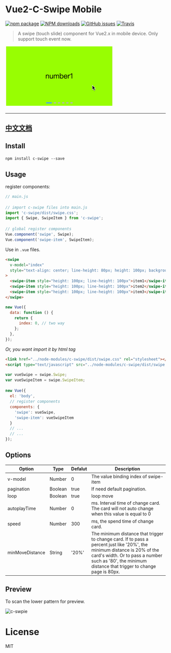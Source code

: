 # Vue2-C-Swipe Mobile

[![npm package](https://img.shields.io/npm/v/c-swipe.svg?style=flat-square)](https://www.npmjs.org/package/c-swipe)
[![NPM downloads](http://img.shields.io/npm/dm/c-swipe.svg?style=flat-square)](https://npmjs.org/package/c-swipe)
[![GitHub issues](https://img.shields.io/github/issues/pspgbhu/vue-swipe-mobile.svg)](https://github.com/pspgbhu/Vue2-C-Swipe-Mobile/issues)
[![Travis](https://travis-ci.org/pspgbhu/Vue2-C-Swipe-Mobile.svg?branch=master)](https://github.com/pspgbhu/Vue2-C-Swipe-Mobile)

> A swipe (touch slide) component for Vue2.x in mobile device.
> Only support touch event now.

![c-swipe](https://raw.githubusercontent.com/pspgbhu/pspgbhu.github.io/master/assets/img/cswipe-demo.gif)

---


## [中文文档](https://github.com/pspgbhu/Vue2-C-Swipe-Mobile/blob/master/README_CN.md)


## Install
`npm install c-swipe --save`

## Usage

register components:

```js
// main.js

// import c-swipe files into main.js
import 'c-swipe/dist/swipe.css';
import { Swipe, SwipeItem } from 'c-swipe';

// global register components
Vue.component('swipe', Swipe);
Vue.component('swipe-item', SwipeItem);
```

Use in `.vue` files.

```html
<swipe
  v-model="index"
  style="text-align: center; line-height: 80px; height: 100px; background: #42b983;"
>
  <swipe-item style="height: 100px; line-height: 100px">item1</swipe-item>
  <swipe-item style="height: 100px; line-height: 100px">item2</swipe-item>
  <swipe-item style="height: 100px; line-height: 100px">item3</swipe-item>
</swipe>
```

```js
new Vue({
  data: function () {
    return {
      index: 0, // two way
    };
  },
});
```

*Or, you want import it by html tag*
```html
<link href="../node-modules/c-swipe/dist/swipe.css" rel="stylesheet"></head>
<script type="text/javascript" src="../node-modules/c-swipe/dist/swipe.js"></script>
```
```js
var vueSwipe = swipe.Swipe;
var vueSwipeItem = swipe.SwipeItem;

new Vue({
  el: 'body',
  // register components
  components: {
    'swipe': vueSwipe,
    'swipe-item': vueSwipeItem
  }
  // ...
  // ...
});
```


## Options

| Option | Type | Defalut  | Description |
| ------ | ---- | -------- | ----------- |
| v-model| Number | 0 |The value binding index of swipe-item |
| pagination | Boolean | true |If need default pagination.|
| loop | Boolean | true | loop move |
| autoplayTime | Number | 0 | ms. Interval time of change card. The card will not auto change when this value is equal to 0
| speed | Number | 300 | ms, the spend time of change card.
|minMoveDistance | String | '20%' | The minimum distance that trigger to change card. If to pass a percent just like '20%', the minimum distance is 20% of the card's width. Or to pass a number such as '80', the minimum distance that trigger to change page is 80px.


## Preview
To scan the lower pattern for preview.

![c-swpie](https://user-images.githubusercontent.com/18444796/36627765-96ab7978-1982-11e8-862d-354cee86f89b.png)

# License

MIT
